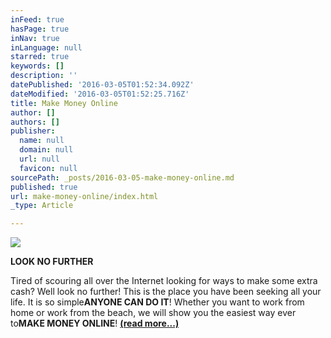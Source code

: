 ```yaml
---
inFeed: true
hasPage: true
inNav: true
inLanguage: null
starred: true
keywords: []
description: ''
datePublished: '2016-03-05T01:52:34.092Z'
dateModified: '2016-03-05T01:52:25.716Z'
title: Make Money Online
author: []
authors: []
publisher:
  name: null
  domain: null
  url: null
  favicon: null
sourcePath: _posts/2016-03-05-make-money-online.md
published: true
url: make-money-online/index.html
_type: Article

---
```

![](https://the-grid-user-content.s3-us-west-2.amazonaws.com/20fd1074-5a96-4d50-b2c6-b1a91522f02a.jpg)

**LOOK NO FURTHER**

Tired of scouring all over the Internet looking for ways to make some extra cash? Well look no further! This is the place you have been seeking all your life. It is so simple**ANYONE CAN DO IT**! Whether you want to work from home or work from the beach, we will show you the easiest way ever to**MAKE MONEY ONLINE**! **[(read more...)][0]**

[0]: https://bitbillions.com/make-money-online/?aff=60634